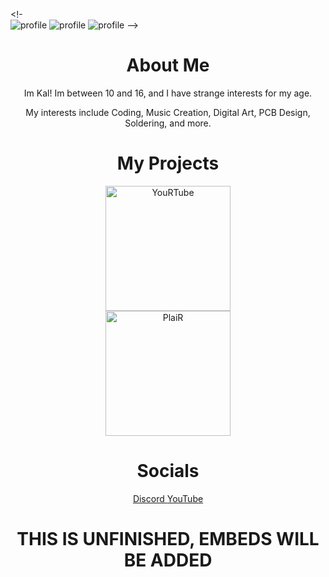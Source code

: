 <!-
<br>
  <a href="https://github.com/Kalphalus/Kalphalus/readme.md" target="_blank" style="text-decoration: none;">
  <img src="https://github.com/Kalphalus/.github/blob/c891b3256232cdbaa8cedfbbdf19086ddb308abc/Other/assets/profile/logo.png" alt="profile" />
    <img src="https://github.com/Kalphalus/.github/blob/e4d2f4e931aa58843251a4cefe422134b1ae9a36/Other/assets/profile/aboutme.png" alt="profile" />
    <img src="https://github.com/Kalphalus/.github/blob/60e7cdc8b839b1b950ff08ddaec1cc42d9e06e1b/Other/assets/profile/myinterests.png" alt="profile" />
  </a>
  -->

<!--
**Kalphalus/Kalphalus** is a ✨ _special_ ✨ repository because its `README.md` (this file) appears on your GitHub profile.

Here are some ideas to get you started:

- 🔭 I’m currently working on ...
- 🌱 I’m currently learning ...
- 👯 I’m looking to collaborate on ...
- 🤔 I’m looking for help with ...
- 💬 Ask me about ...
- 📫 How to reach me: ...
- 😄 Pronouns: ...
- ⚡ Fun fact: ...
-->
<div align="center">
<h1>About Me</h1>
Im Kal! Im between 10 and 16, and I have strange interests for my age.

My interests include Coding, Music Creation, Digital Art, PCB Design, Soldering, and more.

<h1>My Projects</h1>
  <a href="https://github.com/Kalphalus/YouRTube" target="_blank" style="text-decoration: none;">
    <img src="https://github.com/Kalphalus/.github/blob/38c946671c367aa81772ee5ccf8003daa96b1ef8/YouRTube/assets/logo.yourtube.extended.png" style="height: 5vh;" alt="YouRTube" />
  </a>
  <br>
  <a href="https://github.com/Kalphalus/PlaiR" target="_blank" style="text-decoration: none;">
<img src="https://github.com/Kalphalus/.github/blob/b8ac5dd6e74e4610489393dcd229c4eabd90576c/PlaiR/assets/logo.plair.extended.png" style="height: 5vh;" alt="PlaiR" />
  </a>
  
<h1>Socials</h1>
<a href="https://www.discord.com/users/936686654989692928">
Discord
</a><a href="https://www.youtube.com/@Kalphalus">
YouTube
</a>

<h1>THIS IS UNFINISHED, EMBEDS WILL BE ADDED</h1>
</div>
